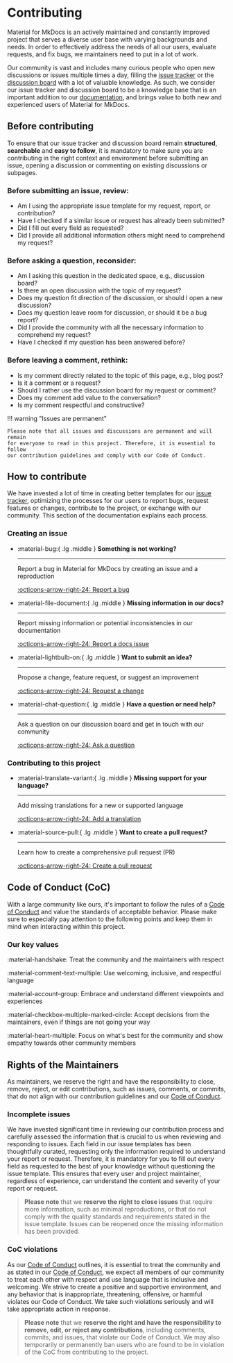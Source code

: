 # Contributing

Material for MkDocs is an actively maintained and constantly improved project 
that serves a diverse user base with varying backgrounds and needs. In order to 
effectively address the needs of all our users, evaluate requests, and fix bugs, 
we maintainers need to put in a lot of work.

Our community is vast and includes many curious people who open new discussions 
or issues multiple times a day, filling the [issue tracker] or the [discussion board] 
with a lot of valuable knowledge. As such, we consider our issue tracker and 
discussion board to be a knowledge base that is an important addition to our 
[documentation], and brings value to both new and experienced users of Material 
for MkDocs. 

## Before contributing

To ensure that our issue tracker and discussion board remain __structured__, 
__searchable__ and __easy to follow__, it is mandatory to make sure you are 
contributing in the right context and environment before submitting an issue, 
opening a discussion or commenting on existing discussions or subpages.

### Before submitting an issue, review:

- Am I using the appropriate issue template for my request, report, or contribution?
- Have I checked if a similar issue or request has already been submitted?
- Did I fill out every field as requested?
- Did I provide all additional information others might need to comprehend my request?

### Before asking a question, reconsider:

- Am I asking this question in the dedicated space, e.g., discussion board?
- Is there an open discussion with the topic of my request?
- Does my question fit direction of the discussion, or should I open a new discussion?
- Does my question leave room for discussion, or should it be a bug report?
- Did I provide the community with all the necessary information to comprehend my request?
- Have I checked if my question has been answered before?

### Before leaving a comment, rethink:

- Is my comment directly related to the topic of this page, e.g., blog post?
- Is it a comment or a request?
- Should I rather use the discussion board for my request or comment?
- Does my comment add value to the conversation?
- Is my comment respectful and constructive?

!!! warning "Issues are permanent"

    Please note that all issues and discussions are permanent and will remain 
    for everyone to read in this project. Therefore, it is essential to follow 
    our contribution guidelines and comply with our Code of Conduct.

## How to contribute

We have invested a lot of time in creating better templates for our
[issue tracker], optimizing the processes for our users to report bugs, request
features or changes, contribute to the project, or exchange with our community. 
This section of the documentation explains each process.

### Creating an issue

<div class="grid cards" markdown>

-   :material-bug:{ .lg .middle } __Something is not working?__

    ---

    Report a bug in Material for MkDocs by creating an issue and a reproduction

    [:octicons-arrow-right-24: Report a bug][report a bug]

-   :material-file-document:{ .lg .middle } __Missing information in our docs?__

    ---

    Report missing information or potential inconsistencies in our documentation

    [:octicons-arrow-right-24: Report a docs issue][report a docs issue]

-   :material-lightbulb-on:{ .lg .middle } __Want to submit an idea?__

    ---

    Propose a change, feature request, or suggest an improvement

    [:octicons-arrow-right-24: Request a change][request a change]

-   :material-chat-question:{ .lg .middle } __Have a question or need help?__

    ---

    Ask a question on our discussion board and get in touch with our community

    [:octicons-arrow-right-24: Ask a question][ask a question]

</div>

### Contributing to this project

<div class="grid cards" markdown>

-   :material-translate-variant:{ .lg .middle } __Missing support for your language?__

    ---

    Add missing translations for a new or supported language

    [:octicons-arrow-right-24: Add a translation](https://github.com/squidfunk/mkdocs-material/adding-a-translation)

-   :material-source-pull:{ .lg .middle } __Want to create a pull request?__

    ---

    Learn how to create a comprehensive pull request (PR)

    [:octicons-arrow-right-24: Create a pull request](https://github.com/squidfunk/mkdocs-material/creating-a-pull-request)

</div>

  [report a bug]: reporting-a-bug.md
  [report a docs issue]: reporting-a-docs-issue.md
  [request a change]: requesting-a-change.md
  [ask a question]: https://github.com/squidfunk/mkdocs-material/discussions

## Code of Conduct (CoC)

With a large community like ours, it's important to follow the rules of a 
[Code of Conduct] and value the standards of acceptable behavior. Please make
sure to especially pay attention to the following points and keep them in mind 
when interacting within this project.  

### Our key values

:material-handshake: Treat the community and the maintainers with respect

:material-comment-text-multiple: Use welcoming, inclusive, and respectful language

:material-account-group: Embrace and understand different viewpoints and experiences

:material-checkbox-multiple-marked-circle: Accept decisions from the maintainers, even if things are not going your way

:material-heart-multiple: Focus on what's best for the community and show empathy towards other community members

## Rights of the Maintainers

As maintainers, we reserve the right and have the responsibility to close, 
remove, reject, or edit contributions, such as issues, comments, or commits, 
that do not align with our contribution guidelines and our [Code of Conduct].

### Incomplete issues

We have invested significant time in reviewing our contribution process and 
carefully assessed the information that is crucial to us when reviewing and 
responding to issues. Each field in our issue templates has been thoughtfully 
curated, requesting only the information required to understand your report or 
request. Therefore, it is mandatory for you to fill out every field as requested 
to the best of your knowledge without questioning the issue template. This 
ensures that every user and project maintainer, regardless of experience, can 
understand the content and severity of your report or request.

> __Please note__ that we __reserve the right to close issues__ that require more 
> information, such as minimal reproductions, or that do not comply with the 
> quality standards and requirements stated in the issue template. Issues can be 
> reopened once the missing information has been provided.


### CoC violations

As our [Code of Conduct] outlines, it is essential to treat the community and as 
stated in our [Code of Conduct], we expect all members of our community to treat 
each other with respect and use language that is inclusive and welcoming. We 
strive to create a positive and supportive environment, and any behavior that is 
inappropriate, threatening, offensive, or harmful violates our Code of Conduct. 
We take such violations seriously and will take appropriate action in response.

> __Please note__ that we __reserve the right and have the responsibility to remove, edit, or reject any contributions__,
> including comments, commits, and issues, that violate our Code of Conduct. We 
> may also temporarily or permanently ban users who are found to be in violation 
> of the CoC from contributing to the project.

  [discussion board]: https://github.com/squidfunk/mkdocs-material/discussions
  [issue tracker]: https://github.com/squidfunk/mkdocs-material/issues
  [documentation]: https://squidfunk.github.io/mkdocs-material/
  [Code of Conduct]: https://github.com/squidfunk/mkdocs-material/blob/master/CODE_OF_CONDUCT.md

